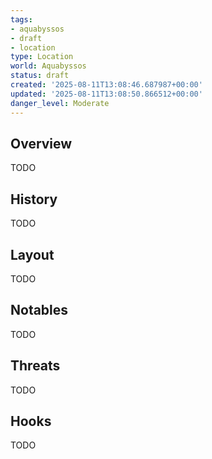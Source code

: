 ```yaml
---
tags:
- aquabyssos
- draft
- location
type: Location
world: Aquabyssos
status: draft
created: '2025-08-11T13:08:46.687987+00:00'
updated: '2025-08-11T13:08:50.866512+00:00'
danger_level: Moderate
---
```



## Overview

TODO
## History

TODO
## Layout

TODO
## Notables

TODO
## Threats

TODO
## Hooks

TODO
